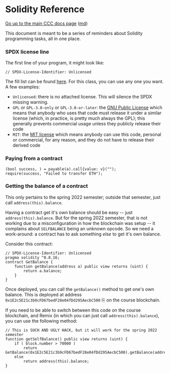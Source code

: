 Solidity Reference
==================

[Go up to the main CCC docs page](index.html) ([md](index.md))


This document is meant to be a series of reminders about Solidity programming tasks, all in one place.


### SPDX license line

The first line of your program, it might look like:

```
// SPDX-License-Identifier: Unlicensed
```

The fill list can be found [here](https://spdx.org/licenses/).  For this class, you can use any one you want.  A few examples:

- `Unlicensed`: there is no attached license.  This will silence the SPDX missing warning.
- `GPL` or `GPL-3.0-only` or `GPL-3.0-or-later`: the [GNU Public License](https://spdx.org/licenses/GPL-3.0-or-later.html) which means that anybody who uses that code must release it under a similar license (which, in practice, is pretty much always the GPL); this generally prevents commercial usage unless they publicly release their code
- `MIT`: the [MIT license](https://spdx.org/licenses/MIT.html) which means anybody can use this code, personal or commercial, for any reason, and they do not have to release their derived code


### Paying from a contract

```
(bool success, ) = payable(a).call{value: v}("");
require(success, "Failed to transfer ETH");
```


### Getting the balance of a contract

This only pertains to the spring 2022 semester; outside that semester, just call `address(this).balance`.

Having a contract get it's own balance should be easy -- just `address(this).balance`.  But for the spring 2022 semester, that is not working due to a misconfiguration in how the blockchain was setup -- it complains about `SELFBALANCE` being an unknown opcode.  So we need a work-around: a contract has to ask something *else* to get it's own balance.  

Consider this contract:

```
// SPDX-License-Identifier: Unlicensed
pragma solidity ^0.8.16;
contract GetBalance {
    function getBalance(address a) public view returns (uint) {
        return a.balance;
    }
}
```

Once deployed, you can call the `getBalance()` method to get one's own balance.  This is deployed at address `0x1E2c5E21c3b9cFD67bedF28e04fDd295AecbC500` <span class="copylink" onclick="navigator.clipboard.writeText('0x1E2c5E21c3b9cFD67bedF28e04fDd295AecbC500')">&#x2398;</span> on the course blockchain.

If you need to be able to switch between this code on the course blockchain, and Remix (in which you can just call `address(this).balance`), you can use the following method:

```
// This is SUCH AND UGLY HACK, but it will work for the spring 2022 semester
function getSelfBalance() public view returns (uint) {
    if ( block.number > 70000 )
        return GetBalance(0x1E2c5E21c3b9cFD67bedF28e04fDd295AecbC500).getBalance(address(this));
    else
        return address(this).balance;
}
```
